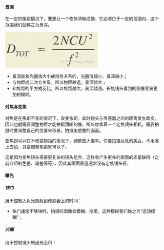 #### 景深

在一定的像距情况下，要想让一个物体清晰成像，它必须位于一定的范围内，这个范围我们就称之为景深。

![img](./v2-cc7915a80e1590d77b5f96ef56395941_720w.webp)

- 景深是和光圈值大小成线性关系的，光圈值越小，景深越小；
- 与物距成二次方关系，所以物距越远，景深越大；
- 和焦距的平方成反比，所以焦距越大，景深越浅。长焦镜头看到的图像背景更加的模糊。



#### 对焦与变焦

对焦是在焦距不变的情况下，改变像距，此时镜头与传感器之间的距离发生改变，因此也就需要调整物距才能拍摄清晰的像。所以你拿着一个定焦镜头相机，需要拍摄时要调整自己的位置来取景，拍摄出想要的画面。

变焦则可以在不改变物距的情况下，调整放大倍率。你要拍摄远处的美女，不用凑上去拍，只要调整焦距就可以了。

这是因为变焦镜头需要更复杂的镜头组合，这样会产生更多的画面的质量缺陷（之前介绍的色差、球差等等），因此其画面质量通常没有定焦镜头好。



#### 曝光

##### 快门

用于控制入射光照射到传感器上的时间：

- 快门速度不够快时，拍摄的图像会模糊、拖尾，这种模糊我们称之为“运动模糊”；



##### 光圈

用于控制镜头的通光面积：